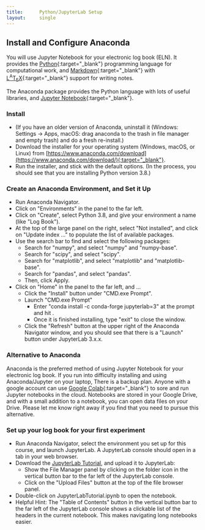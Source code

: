 ```yaml
---
title:      Python/JupyterLab Setup
layout:     single
---
```

## Install and Configure Anaconda

You will use Jupyter Notebook for your electronic log book (ELN). It provides the [Python](https://www.python.org){:target="_blank"} programming language for computational work, and [Markdown](https://daringfireball.net/projects/markdown){:target="_blank"} with [L<SUP>A</SUP>T<SUB>E</SUB>X](https://www.latex-project.org){:target="_blank"} support for writing notes.

The Anaconda package provides the Python language with lots of useful libraries, and [Jupyter Notebook](https://jupyter.org){:target="_blank"}.

### Install
- (If you have an older version of Anaconda, uninstall it (Windows: Settings -> Apps, macOS: drag anaconda to the trash in file manager and empty trash) and do a fresh re-install.) 
- Download the installer for your operating system (Windows, macOS, or Linux) from [https://www.anaconda.com/download](https://www.anaconda.com/download/){:target="_blank"}. 
- Run the installer, and stick with the default options. (In the process, you should see that you are installing Python version 3.8.) 

### Create an Anaconda Environment, and Set it Up
- Run Anaconda Navigator.
- Click on "Environments" in the panel to the far left.
- Click on "Create", select Python 3.8, and give your environment a name (like "Log Book").
- At the top of the large panel on the right, select "Not installed", and click on "Update index ..." to populate the list of available packages.
- Use the search bar to find and select the following packages:
  - Search for "numpy", and select "numpy" and "numpy-base".
  - Search for "scipy", and select "scipy".
  - Search for "matplotlib", and select "matplotlib" and "matplotlib-base".
  - Search for "pandas", and select  "pandas".
  - Then, click Apply.
- Click on "Home" in the panel to the far left, and ...
  - Click the "Install" button under "CMD.exe Prompt".
  - Launch "CMD.exe Prompt"
    - Enter "conda install -c conda-forge jupyterlab=3" at the prompt and hit <Enter>.
    - Once it is finished installing, type "exit" <Enter> to close the window.
  - Click the "Refresh" button at the upper right of the Anaconda Navigator window, and you should see that there is a "Launch" button under JupyterLab 3.x.x.

### Alternative to Anaconda

Anaconda is the preferred method of using Jupyter Notebook for your electronic log book. If you run into difficulty installing and using Anaconda/Jupyter on your laptop, There is a backup plan.  Anyone with a google account can use [Google Colab](https://colab.research.google.com){:target="_blank"} to sore and run Jupyter notebooks in the cloud. Notebooks are stored in your Google Drive, and with a small addition to a notebook, you can open data files on your Drive. Please let me know right away if you find that you need to pursue this alternative. 

### Set up your log book for your first experiment

- Run Anaconda Navigator, select the environment you set up for this course, and launch JupyterLab.  A JupyterLab console should open in a tab in your web browser.
- Download the [JupyterLab Tutorial](labs/JupyterLabTutorial.ipynb), and upload it to JupyterLab:
  - Show the File Manager panel by clicking on the folder icon in the vertical button bar to the far left of the JupyterLab console. 
  - Click on the "Upload Files" button at the top of the file browser panel.
- Double-click on JupyterLabTutorial.ipynb to open the notebook. 
- Helpful Hint: The "Table of Contents" button in the vertical button bar to the far left of the JupyterLab console shows a clickable list of the headers in the current notebook. This makes navigating long notebooks easier. 
